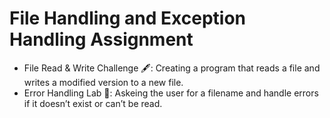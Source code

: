 # File Handling and Exception Handling Assignment

- File Read & Write Challenge 🖋️: Creating a program that reads a file and writes a modified version to a new file.
- Error Handling Lab 🧪: Askeing the user for a filename and handle errors if it doesn’t exist or can’t be read.

